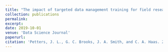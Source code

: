 ```yaml
---
title: "The impact of targeted data management training for field research projects"
collection: publications
permalink: 
excerpt:
date: 2019-10-01
venue: 'Data Science Journal'
paperurl: 
citation: 'Petters, J. L., G. C. Brooks, J. A. Smith, and C. A. Haas. 2019. The impact of targeted data management training for field research projects. Data Science Journal 18, 43:1-7.'
---
```

